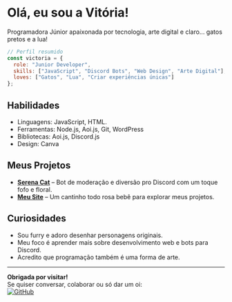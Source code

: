 # Olá, eu sou a Vitória!

Programadora Júnior apaixonada por tecnologia, arte digital e claro... gatos pretos e a lua!

```js
// Perfil resumido
const victoria = {
  role: "Junior Developer",
  skills: ["JavaScript", "Discord Bots", "Web Design", "Arte Digital"],
  loves: ["Gatos", "Lua", "Criar experiências únicas"]
};
```

## Habilidades

- Linguagens: JavaScript, HTML.
- Ferramentas: Node.js, Aoi.js, Git, WordPress  
- Bibliotecas: Aoi.js, Discord.js  
- Design: Canva

## Meus Projetos

- **[Serena Cat](https://github.com/vivicatlandia/serena-cat)** – Bot de moderação e diversão pro Discord com um toque fofo e floral.  
- **[Meu Site](https://serena.code.blog)** – Um cantinho todo rosa bebê para explorar meus projetos.

## Curiosidades

- Sou furry e adoro desenhar personagens originais.  
- Meu foco é aprender mais sobre desenvolvimento web e bots para Discord.  
- Acredito que programação também é uma forma de arte.

---

**Obrigada por visitar!**  
Se quiser conversar, colaborar ou só dar um oi:  
[![GitHub](https://img.shields.io/badge/GitHub-Vitória-181717?logo=github)](https://github.com/vivicatlandia)
